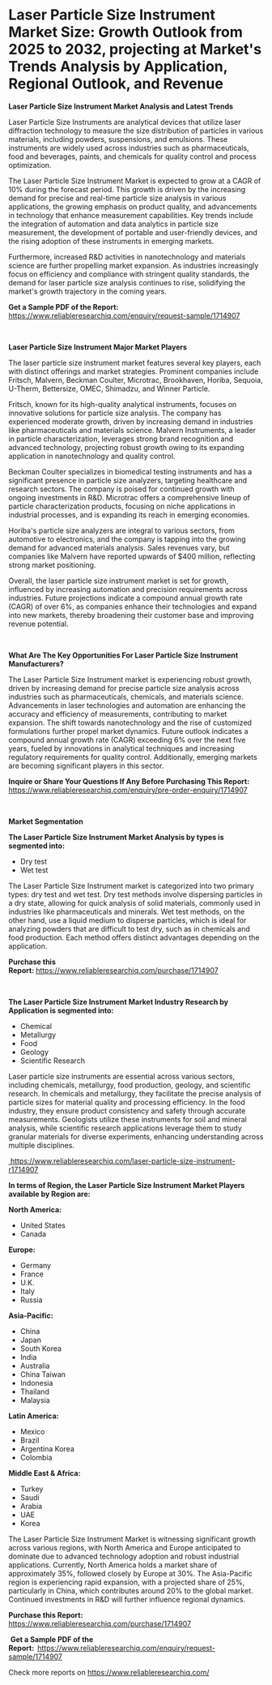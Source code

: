<p><h1>Laser Particle Size Instrument Market Size: Growth Outlook from 2025 to 2032, projecting at Market's Trends Analysis by Application, Regional Outlook, and Revenue</h1></p><p><strong>Laser Particle Size Instrument Market Analysis and Latest Trends</strong></p>
<p><p>Laser Particle Size Instruments are analytical devices that utilize laser diffraction technology to measure the size distribution of particles in various materials, including powders, suspensions, and emulsions. These instruments are widely used across industries such as pharmaceuticals, food and beverages, paints, and chemicals for quality control and process optimization.</p><p>The Laser Particle Size Instrument Market is expected to grow at a CAGR of 10% during the forecast period. This growth is driven by the increasing demand for precise and real-time particle size analysis in various applications, the growing emphasis on product quality, and advancements in technology that enhance measurement capabilities. Key trends include the integration of automation and data analytics in particle size measurement, the development of portable and user-friendly devices, and the rising adoption of these instruments in emerging markets.</p><p>Furthermore, increased R&D activities in nanotechnology and materials science are further propelling market expansion. As industries increasingly focus on efficiency and compliance with stringent quality standards, the demand for laser particle size analysis continues to rise, solidifying the market's growth trajectory in the coming years.</p></p>
<p><strong>Get a Sample PDF of the Report:&nbsp;</strong> <a href="https://www.reliableresearchiq.com/enquiry/request-sample/1714907?utm_campaign=1906&utm_medium=2&utm_source=Github&utm_content=ia&utm_term=11012025&utm_id=laser-particle-size-instrument">https://www.reliableresearchiq.com/enquiry/request-sample/1714907</a></p>
<p>&nbsp;</p>
<p><strong>Laser Particle Size Instrument Major Market Players</strong></p>
<p><p>The laser particle size instrument market features several key players, each with distinct offerings and market strategies. Prominent companies include Fritsch, Malvern, Beckman Coulter, Microtrac, Brookhaven, Horiba, Sequoia, U-Therm, Bettersize, OMEC, Shimadzu, and Winner Particle.</p><p>Fritsch, known for its high-quality analytical instruments, focuses on innovative solutions for particle size analysis. The company has experienced moderate growth, driven by increasing demand in industries like pharmaceuticals and materials science. Malvern Instruments, a leader in particle characterization, leverages strong brand recognition and advanced technology, projecting robust growth owing to its expanding application in nanotechnology and quality control.</p><p>Beckman Coulter specializes in biomedical testing instruments and has a significant presence in particle size analyzers, targeting healthcare and research sectors. The company is poised for continued growth with ongoing investments in R&D. Microtrac offers a comprehensive lineup of particle characterization products, focusing on niche applications in industrial processes, and is expanding its reach in emerging economies.</p><p>Horiba's particle size analyzers are integral to various sectors, from automotive to electronics, and the company is tapping into the growing demand for advanced materials analysis. Sales revenues vary, but companies like Malvern have reported upwards of $400 million, reflecting strong market positioning.</p><p>Overall, the laser particle size instrument market is set for growth, influenced by increasing automation and precision requirements across industries. Future projections indicate a compound annual growth rate (CAGR) of over 6%, as companies enhance their technologies and expand into new markets, thereby broadening their customer base and improving revenue potential.</p></p>
<p>&nbsp;</p>
<p><strong>What Are The Key Opportunities For Laser Particle Size Instrument Manufacturers?</strong></p>
<p><p>The Laser Particle Size Instrument market is experiencing robust growth, driven by increasing demand for precise particle size analysis across industries such as pharmaceuticals, chemicals, and materials science. Advancements in laser technologies and automation are enhancing the accuracy and efficiency of measurements, contributing to market expansion. The shift towards nanotechnology and the rise of customized formulations further propel market dynamics. Future outlook indicates a compound annual growth rate (CAGR) exceeding 6% over the next five years, fueled by innovations in analytical techniques and increasing regulatory requirements for quality control. Additionally, emerging markets are becoming significant players in this sector.</p></p>
<p><strong>Inquire or Share Your Questions If Any Before Purchasing This Report:</strong> <a href="https://www.reliableresearchiq.com/enquiry/pre-order-enquiry/1714907?utm_campaign=1906&utm_medium=2&utm_source=Github&utm_content=ia&utm_term=11012025&utm_id=laser-particle-size-instrument">https://www.reliableresearchiq.com/enquiry/pre-order-enquiry/1714907</a></p>
<p>&nbsp;</p>
<p><strong>Market Segmentation</strong></p>
<p><strong>The Laser Particle Size Instrument Market Analysis by types is segmented into:</strong></p>
<p><ul><li>Dry test</li><li>Wet test</li></ul></p>
<p><p>The Laser Particle Size Instrument market is categorized into two primary types: dry test and wet test. Dry test methods involve dispersing particles in a dry state, allowing for quick analysis of solid materials, commonly used in industries like pharmaceuticals and minerals. Wet test methods, on the other hand, use a liquid medium to disperse particles, which is ideal for analyzing powders that are difficult to test dry, such as in chemicals and food production. Each method offers distinct advantages depending on the application.</p></p>
<p><strong>Purchase this Report:&nbsp;</strong><a href="https://www.reliableresearchiq.com/purchase/1714907?utm_campaign=1906&utm_medium=2&utm_source=Github&utm_content=ia&utm_term=11012025&utm_id=laser-particle-size-instrument">https://www.reliableresearchiq.com/purchase/1714907</a></p>
<p>&nbsp;</p>
<p><strong>The Laser Particle Size Instrument Market Industry Research by Application is segmented into:</strong></p>
<p><ul><li>Chemical</li><li>Metallurgy</li><li>Food</li><li>Geology</li><li>Scientific Research</li></ul></p>
<p><p>Laser particle size instruments are essential across various sectors, including chemicals, metallurgy, food production, geology, and scientific research. In chemicals and metallurgy, they facilitate the precise analysis of particle sizes for material quality and processing efficiency. In the food industry, they ensure product consistency and safety through accurate measurements. Geologists utilize these instruments for soil and mineral analysis, while scientific research applications leverage them to study granular materials for diverse experiments, enhancing understanding across multiple disciplines.</p></p>
<p><a href="https://www.reliableresearchiq.com/laser-particle-size-instrument-r1714907?utm_campaign=1906&utm_medium=2&utm_source=Github&utm_content=ia&utm_term=11012025&utm_id=laser-particle-size-instrument">&nbsp;https://www.reliableresearchiq.com/laser-particle-size-instrument-r1714907</a></p>
<p><strong>In terms of Region, the Laser Particle Size Instrument Market Players available by Region are:</strong></p>
<p>
    <p> <strong> North America: </strong>
        <ul>
            <li>United States</li>
            <li>Canada</li>
        </ul>
        </p> 
    <p> <strong> Europe: </strong>
        <ul>
            <li>Germany</li>
            <li>France</li>
            <li>U.K.</li>
            <li>Italy</li>
            <li>Russia</li>
        </ul>
        </p> 
    <p> <strong> Asia-Pacific: </strong>
        <ul>
            <li>China</li>
            <li>Japan</li>
            <li>South Korea</li>
            <li>India</li>
            <li>Australia</li>
            <li>China Taiwan</li>
            <li>Indonesia</li>
            <li>Thailand</li>
            <li>Malaysia</li>
        </ul>
        </p> 
    <p> <strong> Latin America: </strong>
        <ul>
            <li>Mexico</li>
            <li>Brazil</li>
            <li>Argentina Korea</li>
            <li>Colombia</li>
        </ul>
        </p> 
    <p> <strong> Middle East & Africa: </strong>
        <ul>
            <li>Turkey</li>
            <li>Saudi</li>
            <li>Arabia</li>
            <li>UAE</li>
            <li>Korea</li>
        </ul>
    </p>
    </p>
<p><p>The Laser Particle Size Instrument Market is witnessing significant growth across various regions, with North America and Europe anticipated to dominate due to advanced technology adoption and robust industrial applications. Currently, North America holds a market share of approximately 35%, followed closely by Europe at 30%. The Asia-Pacific region is experiencing rapid expansion, with a projected share of 25%, particularly in China, which contributes around 20% to the global market. Continued investments in R&D will further influence regional dynamics.</p></p>
<p><strong>Purchase this Report: </strong><a href="https://www.reliableresearchiq.com/purchase/1714907?utm_campaign=1906&utm_medium=2&utm_source=Github&utm_content=ia&utm_term=11012025&utm_id=laser-particle-size-instrument">https://www.reliableresearchiq.com/purchase/1714907</a></p>
<p>&nbsp;<strong>Get a Sample PDF of the Report:&nbsp;&nbsp;</strong><a href="https://www.reliableresearchiq.com/enquiry/request-sample/1714907?utm_campaign=1906&utm_medium=2&utm_source=Github&utm_content=ia&utm_term=11012025&utm_id=laser-particle-size-instrument">https://www.reliableresearchiq.com/enquiry/request-sample/1714907</a></p>
<p><strong></strong></p>
<p>Check more reports on <a href="https://www.reliableresearchiq.com/?utm_campaign=1906&utm_medium=2&utm_source=Github&utm_content=ia&utm_term=11012025&utm_id=laser-particle-size-instrument">https://www.reliableresearchiq.com/</a></p>